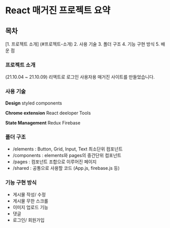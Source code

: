 # React 매거진 프로젝트 요약

## 목차
[1. 프로젝트 소개] (#프로젝트-소개)
2. 사용 기술
3. 폴더 구조
4. 기능 구현 방식
5. 배운 점  



### 프로젝트 소개
(21.10.04 ~ 21.10.09)
리액트로 로그인 사용자용 매거진 사이트를 만들었습니다. 



### 사용 기술
**Design** 
styled components

**Chrome extension**
React deeloper Tools

**State Management**
Redux
Firebase



### 폴더 구조

- /elements : Button, Grid, Input, Text 최소단위 컴포넌트
- /components : elements와 pages의 중간단위 컴포넌트
- /pages : 컴포넌트 조합으로 이루어진 페이지
- /shared : 공통으로 사용할 코드 (App.js, firebase.js 등)



### 기능 구현 방식

- 게시물 작성/ 수정
- 게시물 무한 스크롤
- 이미지 업로드 기능
- 댓글
- 로그인/ 회원가입


